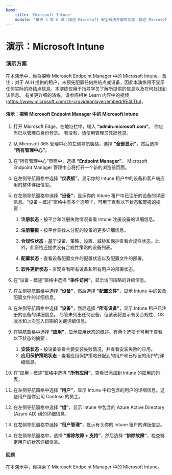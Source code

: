 ```yaml
---
Demo:
    title: 'Microsoft Intune'
    module: '模块 3 第 6 课：描述 Microsoft 安全解决方案的功能：描述 Microsoft Intune 终结点安全性'
---
```



# 演示：Microsoft Intune

### 演示方案

在本演示中，你将探索 Microsoft Endpoint Manager 中的 Microsoft Intune。备注：对于 ALH 提供的租户，未预先配置任何终结点或设备，因此本演练将不显示任何实际的终结点信息。本演练仅用于指导学员了解所提供的信息以及在何处找到该信息。  有关更详细的演练，请参阅相关 Learn 内容中的视频 (<https://www.microsoft.com/zh-cn/videoplayer/embed/RE4LTIu>)。



#### 演示：探索 Microsoft Endpoint Manager 中的 Microsoft Intune

1. 打开 Microsoft Edge。在地址栏中，输入 **“admin.microsoft.com”**。  你应当已以管理员身份登录。  若没有，请使用管理员凭据登录。

1. 从 Microsoft 365 管理中心的左侧导航窗格，选择 **“全部显示”**，然后选择 **“所有管理中心”**。

1. 在“所有管理中心”页面中，选择 **“Endpoint Manager”**。  Microsoft Endpoint Manager 管理中心将打开一个新的浏览器页面。

1. 在左侧导航窗格中选择 **“仪表板”**，显示你的 Intune 租户中的设备和客户端应用的整体详细信息。

1. 在左侧导航窗格中选择 **“设备”**，显示你的 Intune 租户中已注册的设备的详细信息。“设备 - 概述”窗格中有多个选项卡，可用于查看以下状态和警报的摘要：
    1. **注册状态** - 按平台和注册失败情况查看 Intune 注册设备的详细信息。
    
    1. **注册警报** - 按平台查找未分配的设备的更多详细信息。
    1. **合规性状态** - 基于设备、策略、设置、威胁和保护查看合规性状态。此外，此窗格还提供没有合规性策略的设备列表。
    1. **配置状态** - 查看设备配置文件的配置状态以及配置文件的部署。
    1. **软件更新状态** - 直观查看所有设备和所有用户的部署状态。

1. 在“设备 - 概述”窗格中选择 **“条件访问”**，显示访问策略的详细信息。

1. 在左侧导航窗格中选择 **“设备”**，然后选择 **“配置文件”**，显示 Intune 中的设备配置文件的详细信息。

1. 在左侧导航窗格中选择 **“设备”**，然后选择 **“所有设备”**，显示 Intune 租户已注册的设备的详细信息。  尽管未列出任何设备，但该表将显示有关合规性、OS 版本和上次签入日期的关键详细信息。

1. 在导航窗格中选择 **“应用”**，显示应用状态的概述。有两个选项卡可用于查看以下状态的摘要：
    1. **安装状态** - 按设备查看主要安装失败情况，并查看安装失败的应用。
    1. **应用保护策略状态** - 查看应用保护策略分配到的用户和已标记的用户的详细信息。

1. 在“应用 - 概述”窗格中选择 **“所有应用”**，查看已添加到 Intune 的应用的列表。

1. 在左侧导航窗格中选择 **“用户”**，显示 Intune 中已包含的用户的详细信息。这些用户是你公司 Contoso 的员工。

1. 在左侧导航窗格中选择 **“组”**，显示 Intune 中包含的 Azure Active Directory (Azure AD) 组的详细信息。

1. 在左侧导航窗格中选择 **“租户管理”**，显示有关你的 Intune 租户的详细信息。

1. 在左侧导航窗格中，选择 **“排除故障 + 支持”**，然后选择 **“排除故障”**，检查特定用户的状态详细信息。

#### 回顾

在本演示中，你探索了 Microsoft Endpoint Manager 中的 Microsoft Intune。
